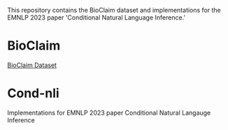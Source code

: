 
This repository contains the BioClaim dataset and implementations for the EMNLP 2023 paper 'Conditional Natural Language Inference.'

# BioClaim

[BioClaim Dataset](BioClaim\README.md)

# Cond-nli

Implementations for EMNLP 2023 paper Conditional Natural Langauge Inference
